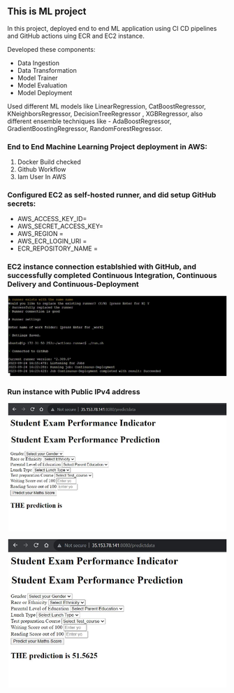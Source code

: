 ## This is ML project

In this project, deployed end to end ML application using CI CD pipelines and GitHub actions uing ECR and EC2 instance.

Developed these components:
* Data Ingestion
* Data Transformation
* Model Trainer
* Model Evaluation
* Model Deployment

Used different ML models like LinearRegression, CatBoostRegressor, KNeighborsRegressor, DecisionTreeRegressor , XGBRegressor, also different ensemble techniques like - AdaBoostRegressor, GradientBoostingRegressor, RandomForestRegressor. 


### End to End Machine Learning Project deployment in AWS:
1. Docker Build checked
2. Github Workflow
3. Iam User In AWS


### Configured EC2 as self-hosted runner, and did setup GitHub secrets:
* AWS_ACCESS_KEY_ID=
* AWS_SECRET_ACCESS_KEY=
* AWS_REGION = 
* AWS_ECR_LOGIN_URI = 
* ECR_REPOSITORY_NAME =


### EC2 instance connection establshied with GitHub, and successfully completed Continuous Integration, Continuous Delivery and Continuous-Deployment

<p align="center">
  <img src="image.png" width="500">
</p>




### Run instance with Public IPv4 address

<p align="center">
  <img src="image-1.png" width="500">
</p>



<p align="center">
  <img src="image-2.png" width="500">
</p>


